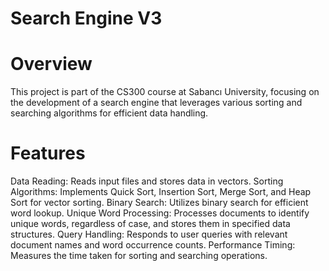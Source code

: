 # Search Engine V3 
# Overview #
This project is part of the CS300 course at Sabancı University, focusing on the development of a search engine that leverages various sorting and searching algorithms for efficient data handling.

# Features #
Data Reading: Reads input files and stores data in vectors.
Sorting Algorithms: Implements Quick Sort, Insertion Sort, Merge Sort, and Heap Sort for vector sorting.
Binary Search: Utilizes binary search for efficient word lookup.
Unique Word Processing: Processes documents to identify unique words, regardless of case, and stores them in specified data structures.
Query Handling: Responds to user queries with relevant document names and word occurrence counts.
Performance Timing: Measures the time taken for sorting and searching operations.
